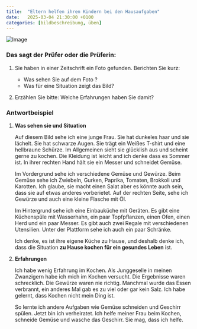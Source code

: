 ```yaml
---
title:  "Eltern helfen ihren Kindern bei den Hausaufgaben"
date:   2025-03-04 21:30:00 +0100
categories: [bildbeschreibung, üben]
---
```


![Image]({{site.baseurl}}/uploads/kocht-Mahlzeitkitchen.png)

### Das sagt der Prüfer oder die Prüferin: ###

1. Sie haben in einer Zeitschrift ein Foto gefunden. Berichten Sie kurz:
   - Was sehen Sie auf dem Foto ?
   - Was für eine Situation zeigt das Bild?

2. Erzählen Sie bitte: Welche Erfahrungen haben Sie damit?

### Antwortbeispiel ###

1. **Was sehen sie und Situation**

    Auf diesem Bild sehe ich eine junge Frau. Sie hat dunkeles haar und sie lächelt. Sie hat schwarze Augen. Sie trägt ein Weißes T-shirt und eine hellbraune Schürze. Im Allgemeinen sieht sie glücklish aus und scheint gerne zu kochen. Die Kleidung ist leicht and ich denke dass es Sommer ist. In ihrer rechten Hand hält sie ein Messer und schneidet Gemüse.

    Im Vordergrund sehe ich verschiedene Gemüse und Gewürze. Beim Gemüse sehe ich Zwiebeln, Gurken, Paprika, Tomaten, Brokkoli und Karotten. Ich glaube, sie macht einen Salat aber es könnte auch sein, dass sie auf etwas anderes vorberietet. Auf der rechten Seite, sehe ich Gewürze und auch eine kleine Flasche mit Öl.  

    Im Hintergrund sehe ich eine Einbauküche mit Geräten. Es gibt eine Küchenspüle mit Wasserhahn, ein paar Topfpflanzen, einen Ofen, einen Herd und ein paar Messer. Es gibt auch zwei Regale mit verschiedenen Utensilien. Unter der Plattform sehe ich auch ein paar Schränke.

    Ich denke, es ist ihre eigene Küche zu Hause, und deshalb denke ich, dass die Situation **zu Hause kochen für ein gesundes Leben** ist.

2. **Erfahrungen**

    Ich habe wenig Erfahrung im Kochen. Als Junggeselle in meinen Zwanzigern habe ich mich im Kochen versucht. Die Ergebnisse waren schrecklich. Die Gewürze waren nie richtig. Manchmal wurde das Essen verbrannt, ein anderes Mal gab es zu viel oder gar kein Salz. Ich habe gelernt, dass Kochen nicht mein Ding ist. 

    So lernte ich andere Aufgaben wie Gemüse schneiden und Geschirr spülen. Jetzt bin ich verheiratet. Ich helfe meiner Frau beim Kochen, schneide Gemüse und wasche das Geschirr. Sie mag, dass ich helfe. 





